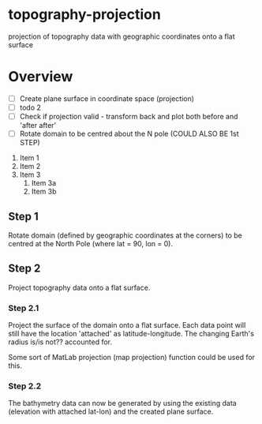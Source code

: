 # topography-projection
projection of topography data with geographic coordinates onto a flat surface

# Overview

- [ ] Create plane surface in coordinate space (projection)
- [ ] todo 2
- [ ] Check if projection valid - transform back and plot both before and 'after after'  
- [ ] Rotate domain to be centred about the N pole (COULD ALSO BE 1st STEP)

1. Item 1
1. Item 2
1. Item 3
   1. Item 3a
   1. Item 3b

## Step 1
Rotate domain (defined by geographic coordinates at the corners) to be centred at the North Pole (where lat = 90, lon = 0). 

## Step 2
Project topography data onto a flat surface. 

### Step 2.1 
Project the surface of the domain onto a flat surface. Each data point will still have the location 'attached' as latitude-longitude. The changing Earth's radius is/is not?? accounted for. 

Some sort of MatLab projection (map projection) function could be used for this.
### Step 2.2
The bathymetry data can now be generated by using the existing data (elevation with attached lat-lon) and the created plane surface. 

